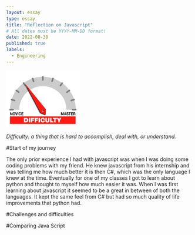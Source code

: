 ```yaml
---
layout: essay
type: essay
title: "Reflection on Javascript"
# All dates must be YYYY-MM-DD format!
date: 2022-08-30
published: true
labels:
  - Engineering
---
```


<img width="200px" class="rounded float-start pe-4" src="../img/difficulty/degree_difficulty.jpg">

*Difficulty: a thing that is hard to accomplish, deal with, or understand.*

#Start of my journey

The only prior experience I had with javascript was when I was doing some coding problems with my friend. He knew javascript from his internship 
and was telling me how much better it is then C#, which was the only language I knew at the time. Eventually for one of my classes I got to learn about python
and thought to myself how much easier it was. When I was first learning about javascript it seemed to be a great in between of both the languages. It kept the same feel 
from C# but had so much quality of life improvements that python had.

#Challenges and difficulties

#Comparing Java Script

